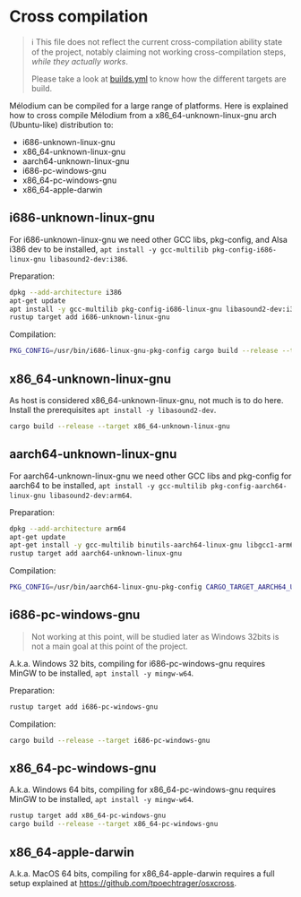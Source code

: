 
# Cross compilation

>
> ℹ️ This file does not reflect the current cross-compilation ability state of the project,
> notably claiming not working cross-compilation steps, _while they actually works_.
>
> Please take a look at [builds.yml](.gitlab/ci/builds.yml) to know how the different targets are build.
>

Mélodium can be compiled for a large range of platforms.
Here is explained how to cross compile Mélodium from a x86_64-unknown-linux-gnu arch (Ubuntu-like) distribution to:
- i686-unknown-linux-gnu
- x86_64-unknown-linux-gnu
- aarch64-unknown-linux-gnu
- i686-pc-windows-gnu
- x86_64-pc-windows-gnu
- x86_64-apple-darwin

## i686-unknown-linux-gnu

For i686-unknown-linux-gnu we need other GCC libs, pkg-config, and Alsa i386 dev to be installed, `apt install -y gcc-multilib pkg-config-i686-linux-gnu libasound2-dev:i386`.

Preparation:
```sh
dpkg --add-architecture i386
apt-get update
apt install -y gcc-multilib pkg-config-i686-linux-gnu libasound2-dev:i386
rustup target add i686-unknown-linux-gnu
```
Compilation:
```sh
PKG_CONFIG=/usr/bin/i686-linux-gnu-pkg-config cargo build --release --target i686-unknown-linux-gnu
```

## x86_64-unknown-linux-gnu

As host is considered x86_64-unknown-linux-gnu, not much is to do here.
Install the prerequisites `apt install -y libasound2-dev`.

```sh
cargo build --release --target x86_64-unknown-linux-gnu
```

## aarch64-unknown-linux-gnu

For aarch64-unknown-linux-gnu we need other GCC libs and pkg-config for aarch64 to be installed, `apt install -y gcc-multilib pkg-config-aarch64-linux-gnu libasound2-dev:arm64`.

Preparation:
```sh
dpkg --add-architecture arm64
apt-get update
apt-get install -y gcc-multilib binutils-aarch64-linux-gnu libgcc1-arm64-cross libc-dev:arm64 libasound2-dev:arm64
rustup target add aarch64-unknown-linux-gnu
```
Compilation:
```sh
PKG_CONFIG=/usr/bin/aarch64-linux-gnu-pkg-config CARGO_TARGET_AARCH64_UNKNOWN_LINUX_GNU_LINKER=/usr/aarch64-linux-gnu/bin/ld cargo build --verbose --target aarch64-unknown-linux-gnu
```

## i686-pc-windows-gnu

> Not working at this point, will be studied later as Windows 32bits is not a main goal at this point of the project.

A.k.a. Windows 32 bits, compiling for i686-pc-windows-gnu requires MinGW to be installed, `apt install -y mingw-w64`.

Preparation:
```sh
rustup target add i686-pc-windows-gnu
```
Compilation:
```sh
cargo build --release --target i686-pc-windows-gnu
```

## x86_64-pc-windows-gnu

A.k.a. Windows 64 bits, compiling for x86_64-pc-windows-gnu requires MinGW to be installed, `apt install -y mingw-w64`.

```sh
rustup target add x86_64-pc-windows-gnu
cargo build --release --target x86_64-pc-windows-gnu
```

## x86_64-apple-darwin

A.k.a. MacOS 64 bits, compiling for x86_64-apple-darwin requires a full setup explained at https://github.com/tpoechtrager/osxcross.

